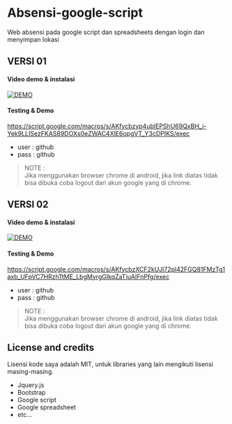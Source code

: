 # Absensi-google-script
Web absensi pada google script dan spreadsheets dengan login dan menyimpan lokasi

## VERSI 01
#### Video demo & instalasi
[![DEMO](http://img.youtube.com/vi/l8oBqwMrlaE/0.jpg)](https://youtu.be/l8oBqwMrlaE)

#### Testing & Demo
https://script.google.com/macros/s/AKfycbzyp4ubIEPShU69QxBH_i-Yek9LLISezFKAS89DOXs0eZWAC4XlE6opgVT_Y3cDPIKS/exec
- user : github
- pass : github

> NOTE :   
> Jika menggunakan browser chrome di android, jika link diatas tidak bisa dibuka coba logout dari akun google yang di chrome.



## VERSI 02
#### Video demo & instalasi
[![DEMO](http://img.youtube.com/vi/Sf83RYbiwo0/0.jpg)](https://youtu.be/Sf83RYbiwo0)

#### Testing & Demo
https://script.google.com/macros/s/AKfycbzXCF2kUJl72pl42FGQ81FMzTg1axb_UFpVC7HRzhTtME_LbgMyrgGIkqZaTiuAIFnPfg/exec
- user : github
- pass : github

> NOTE :   
> Jika menggunakan browser chrome di android, jika link diatas tidak bisa dibuka coba logout dari akun google yang di chrome.

## License and credits
Lisensi kode saya adalah MIT, untuk libraries yang lain mengikuti lisensi masing-masing.
- Jquery.js
- Bootstrap
- Google script
- Google spreadsheet
- etc...
